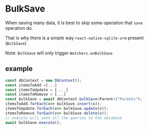 # BulkSave
When saving many data, it is best to skip some operation that `save` operation do.

That is why there is a simple way `react-native-sqlite-orm` present (`BulkSave`)

Note: `BulkSave` will only trigger `Watchers.onBulkSave`
## example

```ts
const dbContext = new DbContext();
const itemsToAdd =[...]
const itemsToUpdate = [....]
const itemsToRemove = [...]
const bulkSave = await dbContext.bulkSave<Parent>("Parents");
itemsToAdd.forEach(x=> bulkSave.insert(x));
itemsToUpdate.forEach(x=> bulkSave.update(x));
itemsToRemove.forEach(x=> bulkSave.delete(x));
// execute will send all the queries to the database
await bulkSave.execute();

```
